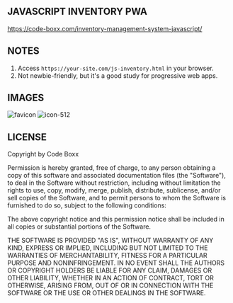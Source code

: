 ## JAVASCRIPT INVENTORY PWA
https://code-boxx.com/inventory-management-system-javascript/

## NOTES
1) Access `https://your-site.com/js-inventory.html` in your browser.
2) Not newbie-friendly, but it's a good study for progressive web apps.

## IMAGES
![favicon](https://user-images.githubusercontent.com/11156244/246639794-b086d369-4e96-41ea-9f16-72414d389995.png)
![icon-512](https://user-images.githubusercontent.com/11156244/246639795-47f830d9-85d1-4ac7-be5e-4320a1b0e070.png)

## LICENSE
Copyright by Code Boxx

Permission is hereby granted, free of charge, to any person obtaining a copy
of this software and associated documentation files (the "Software"), to deal
in the Software without restriction, including without limitation the rights
to use, copy, modify, merge, publish, distribute, sublicense, and/or sell
copies of the Software, and to permit persons to whom the Software is
furnished to do so, subject to the following conditions:

The above copyright notice and this permission notice shall be included in all
copies or substantial portions of the Software.

THE SOFTWARE IS PROVIDED "AS IS", WITHOUT WARRANTY OF ANY KIND, EXPRESS OR
IMPLIED, INCLUDING BUT NOT LIMITED TO THE WARRANTIES OF MERCHANTABILITY,
FITNESS FOR A PARTICULAR PURPOSE AND NONINFRINGEMENT. IN NO EVENT SHALL THE
AUTHORS OR COPYRIGHT HOLDERS BE LIABLE FOR ANY CLAIM, DAMAGES OR OTHER
LIABILITY, WHETHER IN AN ACTION OF CONTRACT, TORT OR OTHERWISE, ARISING FROM,
OUT OF OR IN CONNECTION WITH THE SOFTWARE OR THE USE OR OTHER DEALINGS IN THE
SOFTWARE.